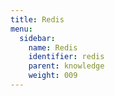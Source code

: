 ```yaml
---
title: Redis
menu:
  sidebar:
    name: Redis
    identifier: redis
    parent: knowledge
    weight: 009
---
```

